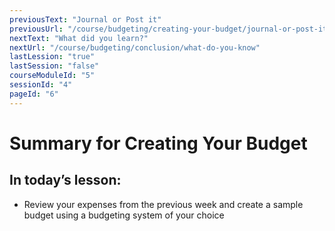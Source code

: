 ```yaml
---
previousText: "Journal or Post it"
previousUrl: "/course/budgeting/creating-your-budget/journal-or-post-it"
nextText: "What did you learn?"
nextUrl: "/course/budgeting/conclusion/what-do-you-know"
lastLession: "true"
lastSession: "false"
courseModuleId: "5"
sessionId: "4"
pageId: "6"
---
```



# Summary for Creating Your Budget
## In today’s lesson: 
- Review your expenses from the previous week and create a sample budget using a budgeting system of your choice

